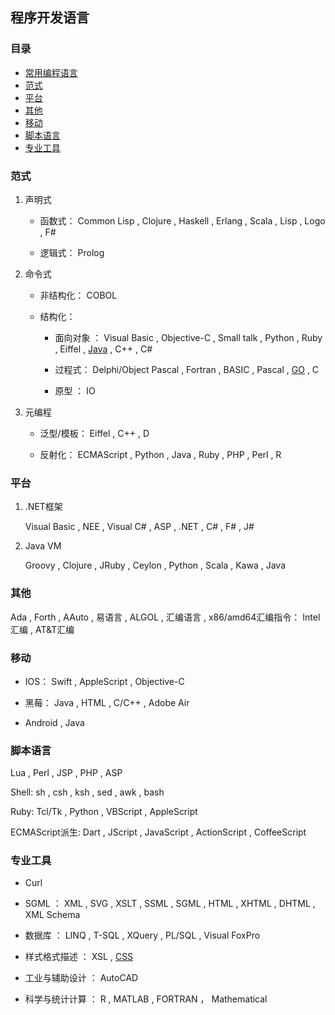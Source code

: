 ## 程序开发语言

### 目录
- [常用编程语言](Common-Use.md)
- [范式](#范式)
- [平台](#平台)
- [其他](#其他)
- [移动](#移动)
- [脚本语言](#脚本语言)
- [专业工具](#专业工具)

### 范式

1. 声明式

    - 函数式： Common Lisp ,  Clojure ,  Haskell ,  Erlang ,  Scala ,  Lisp ,  Logo ,  F#

    - 逻辑式： Prolog

2. 命令式

    - 非结构化： COBOL 

    - 结构化： 
        
        - 面向对象 ： Visual Basic ,  Objective-C ,  Small talk ,  Python ,  Ruby ,  Eiffel ,  [Java](../Java/Index.md) ,  C++ ,  C# 
        
        - 过程式： Delphi/Object Pascal ,  Fortran ,  BASIC ,  Pascal ,  [GO](GO.md) ,  C 
        
        - 原型 ： IO
    
3. 元编程

    - 泛型/模板： Eiffel ,  C++ ,  D

    - 反射化： ECMAScript ,  Python ,  Java , Ruby ,  PHP ,  Perl ,  R

### 平台

1.  .NET框架
    
    Visual Basic ,  NEE ,  Visual C# ,  ASP ,  .NET ,  C# ,  F# ,  J#

2. Java VM

    Groovy , Clojure , JRuby , Ceylon , Python , Scala , Kawa , Java 

### 其他

Ada , Forth , AAuto , 易语言 , ALGOL , 汇编语言 , x86/amd64汇编指令： Intel汇编 , AT&T汇编

### 移动

- IOS： Swift , AppleScript , Objective-C

- 黑莓： Java , HTML , C/C++ , Adobe Air 

- Android , Java

### 脚本语言

Lua , Perl , JSP , PHP , ASP

Shell: sh , csh , ksh , sed , awk , bash

Ruby: Tcl/Tk  , Python , VBScript , AppleScript

ECMAScript派生: Dart , JScript , JavaScript , ActionScript , CoffeeScript

### 专业工具

- Curl

- SGML ： XML , SVG , XSLT , SSML , SGML , HTML , XHTML , DHTML , XML Schema

- 数据库 ： LINQ , T-SQL , XQuery , PL/SQL , Visual FoxPro

- 样式格式描述 ： XSL , [CSS](../JavaScript/CSS.md)

- 工业与辅助设计 ： AutoCAD

- 科学与统计计算 ： R , MATLAB , FORTRAN ， Mathematical
